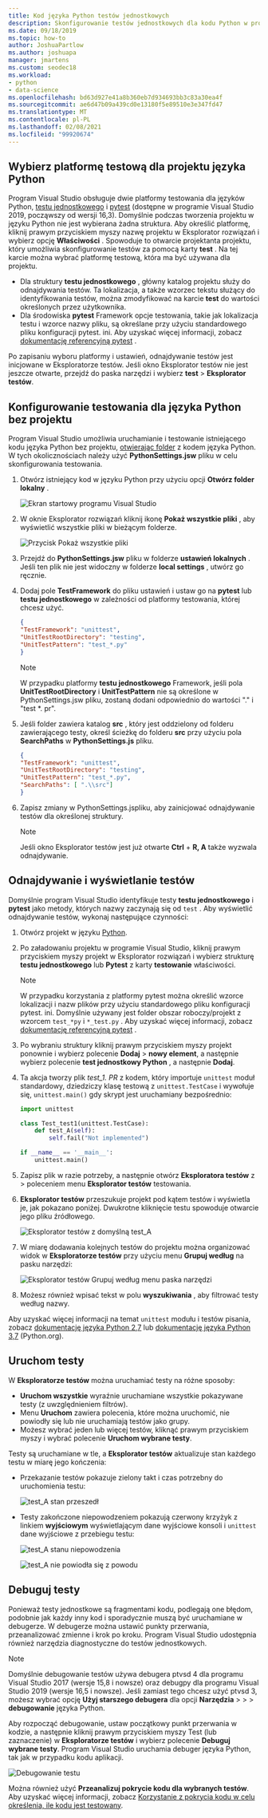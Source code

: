 ```yaml
---
title: Kod języka Python testów jednostkowych
description: Skonfigurowanie testów jednostkowych dla kodu Python w programie Visual Studio w pełni wykorzystuje funkcje Eksploratora testów do odnajdywania, uruchamiania i debugowania testów.
ms.date: 09/18/2019
ms.topic: how-to
author: JoshuaPartlow
ms.author: joshuapa
manager: jmartens
ms.custom: seodec18
ms.workload:
- python
- data-science
ms.openlocfilehash: bd63d927e41a8b360eb7d934693bb3c83a30ea4f
ms.sourcegitcommit: ae6d47b09a439cd0e13180f5e89510e3e347fd47
ms.translationtype: MT
ms.contentlocale: pl-PL
ms.lasthandoff: 02/08/2021
ms.locfileid: "99920674"
---
```

## <a name="select-the-test-framework-for-a-python-project"></a>Wybierz platformę testową dla projektu języka Python

Program Visual Studio obsługuje dwie platformy testowania dla języków Python, [testu jednostkowego](https://docs.python.org/3/library/unittest.html) i [pytest](https://pytest.org/en/latest/) (dostępne w programie Visual Studio 2019, począwszy od wersji 16,3). Domyślnie podczas tworzenia projektu w języku Python nie jest wybierana żadna struktura. Aby określić platformę, kliknij prawym przyciskiem myszy nazwę projektu w Eksplorator rozwiązań i wybierz opcję **Właściwości** . Spowoduje to otwarcie projektanta projektu, który umożliwia skonfigurowanie testów za pomocą karty **test** . Na tej karcie można wybrać platformę testową, która ma być używana dla projektu. 

* Dla struktury **testu jednostkowego** , główny katalog projektu służy do odnajdywania testów. Ta lokalizacja, a także wzorzec tekstu służący do identyfikowania testów, można zmodyfikować na karcie **test** do wartości określonych przez użytkownika.
* Dla środowiska **pytest** Framework opcje testowania, takie jak lokalizacja testu i wzorce nazwy pliku, są określane przy użyciu standardowego pliku konfiguracji pytest. ini. Aby uzyskać więcej informacji, zobacz [dokumentację referencyjną pytest](https://docs.pytest.org/en/latest/reference.html#ini-options-ref) .

Po zapisaniu wyboru platformy i ustawień, odnajdywanie testów jest inicjowane w Eksploratorze testów. Jeśli okno Eksplorator testów nie jest jeszcze otwarte, przejdź do paska narzędzi i wybierz **test**  >  **Eksplorator testów**.

## <a name="configure-testing-for-python-without-a-project"></a>Konfigurowanie testowania dla języka Python bez projektu
Program Visual Studio umożliwia uruchamianie i testowanie istniejącego kodu języka Python bez projektu, [otwierając folder](../../quickstart-05-python-visual-studio-open-folder.md) z kodem języka Python. W tych okolicznościach należy użyć **PythonSettings.jsw** pliku w celu skonfigurowania testowania. 
1. Otwórz istniejący kod w języku Python przy użyciu opcji **Otwórz folder lokalny** . 

   ![Ekran startowy programu Visual Studio](../../media/quickstart-open-folder/01-open-local-folder.png)

1. W oknie Eksplorator rozwiązań kliknij ikonę **Pokaż wszystkie pliki** , aby wyświetlić wszystkie pliki w bieżącym folderze.

   ![Przycisk Pokaż wszystkie pliki](../../media/unit-test-show-files.png)

1. Przejdź do **PythonSettings.jsw** pliku w folderze **ustawień lokalnych** . Jeśli ten plik nie jest widoczny w folderze **local settings** , utwórz go ręcznie.
   
1. Dodaj pole **TestFramework** do pliku ustawień i ustaw go na **pytest** lub **testu jednostkowego** w zależności od platformy testowania, której chcesz użyć.

    ```json
    {
    "TestFramework": "unittest",
    "UnitTestRootDirectory": "testing",
    "UnitTestPattern": "test_*.py"
    }
    ```

    > [!Note]
    > W przypadku platformy **testu jednostkowego** Framework, jeśli pola **UnitTestRootDirectory** i **UnitTestPattern** nie są określone w PythonSettings.jsw pliku, zostaną dodani odpowiednio do wartości "." i "test *. pr".

1. Jeśli folder zawiera katalog **src** , który jest oddzielony od folderu zawierającego testy, określ ścieżkę do folderu **src** przy użyciu pola **SearchPaths** w **PythonSettings.js** pliku.

    ```json
    {
    "TestFramework": "unittest",
    "UnitTestRootDirectory": "testing",
    "UnitTestPattern": "test_*.py",
    "SearchPaths": [ ".\\src"]
    }
    ```

1. Zapisz zmiany w PythonSettings.jspliku, aby zainicjować odnajdywanie testów dla określonej struktury. 
   > [!Note]
   > Jeśli okno Eksplorator testów jest już otwarte **Ctrl**  +  **R, A** także wyzwala odnajdywanie.

## <a name="discover-and-view-tests"></a>Odnajdywanie i wyświetlanie testów

Domyślnie program Visual Studio identyfikuje testy **testu jednostkowego** i **pytest** jako metody, których nazwy zaczynają się od `test` . Aby wyświetlić odnajdywanie testów, wykonaj następujące czynności:

1. Otwórz projekt w języku [Python](../../managing-python-projects-in-visual-studio.md).

1. Po załadowaniu projektu w programie Visual Studio, kliknij prawym przyciskiem myszy projekt w Eksplorator rozwiązań i wybierz strukturę **testu jednostkowego** lub **Pytest** z karty **testowanie** właściwości.
   > [!Note]
   > W przypadku korzystania z platformy pytest można określić wzorce lokalizacji i nazw plików przy użyciu standardowego pliku konfiguracji pytest. ini. Domyślnie używany jest folder obszar roboczy/projekt z wzorcem `test_*py` i `*_test.py` . Aby uzyskać więcej informacji, zobacz [dokumentację referencyjną pytest](https://docs.pytest.org/en/latest/reference.html#ini-options-ref) .

1. Po wybraniu struktury kliknij prawym przyciskiem myszy projekt ponownie i wybierz polecenie **Dodaj**  >  **nowy element**, a następnie wybierz polecenie **test jednostkowy Python** , a następnie **Dodaj**.

1. Ta akcja tworzy plik *test_1. PR* z kodem, który importuje `unittest` moduł standardowy, dziedziczy klasę testową z `unittest.TestCase` i wywołuje się, `unittest.main()` gdy skrypt jest uruchamiany bezpośrednio:

    ```python
    import unittest

    class Test_test1(unittest.TestCase):
        def test_A(self):
            self.fail("Not implemented")

    if __name__ == '__main__':
        unittest.main()
    ```

1. Zapisz plik w razie potrzeby, a następnie otwórz **Eksploratora testów** z   >  poleceniem menu **Eksplorator testów** testowania.

1. **Eksplorator testów** przeszukuje projekt pod kątem testów i wyświetla je, jak pokazano poniżej. Dwukrotne kliknięcie testu spowoduje otwarcie jego pliku źródłowego.

    ![Eksplorator testów z domyślną test_A](../../media/unit-test-a-2.png) 

1. W miarę dodawania kolejnych testów do projektu można organizować widok w **Eksploratorze testów** przy użyciu menu **Grupuj według** na pasku narzędzi:

    ![Eksplorator testów Grupuj według menu paska narzędzi](../../media/unit-test-group-menu-2.png) 

1. Możesz również wpisać tekst w polu **wyszukiwania** , aby filtrować testy według nazwy.

Aby uzyskać więcej informacji na temat `unittest` modułu i testów pisania, zobacz [dokumentację języka Python 2,7](https://docs.python.org/2/library/unittest.html) lub [dokumentację języka Python 3,7](https://docs.python.org/3/library/unittest.html) (Python.org).

## <a name="run-tests"></a>Uruchom testy

W **Eksploratorze testów** można uruchamiać testy na różne sposoby:

- **Uruchom wszystkie** wyraźnie uruchamiane wszystkie pokazywane testy (z uwzględnieniem filtrów).
- Menu **Uruchom** zawiera polecenia, które można uruchomić, nie powiodły się lub nie uruchamiają testów jako grupy.
- Możesz wybrać jeden lub więcej testów, kliknąć prawym przyciskiem myszy i wybrać polecenie **Uruchom wybrane testy**.

Testy są uruchamiane w tle, a **Eksplorator testów** aktualizuje stan każdego testu w miarę jego kończenia:

- Przekazanie testów pokazuje zielony takt i czas potrzebny do uruchomienia testu:

    ![test_A stan przeszedł](../../media/unit-test-A-pass.png)

- Testy zakończone niepowodzeniem pokazują czerwony krzyżyk z linkiem **wyjściowym** wyświetlającym dane wyjściowe konsoli i `unittest` dane wyjściowe z przebiegu testu:

    ![test_A stanu niepowodzenia](../../media/unit-test-A-fail.png)

    ![test_A nie powiodła się z powodu](../../media/unit-test-A-fail-reason.png)

## <a name="debug-tests"></a>Debuguj testy

Ponieważ testy jednostkowe są fragmentami kodu, podlegają one błędom, podobnie jak każdy inny kod i sporadycznie muszą być uruchamiane w debugerze. W debugerze można ustawić punkty przerwania, przeanalizować zmienne i krok po kroku. Program Visual Studio udostępnia również narzędzia diagnostyczne do testów jednostkowych.

> [!Note]
> Domyślnie debugowanie testów używa debugera ptvsd 4 dla programu Visual Studio 2017 (wersje 15,8 i nowsze) oraz debugpy dla programu Visual Studio 2019 (wersje 16,5 i nowsze). Jeśli zamiast tego chcesz użyć ptvsd 3, możesz wybrać opcję **Użyj starszego debugera** dla opcji **Narzędzia**  >    >    >  **debugowanie** języka Python. 

Aby rozpocząć debugowanie, ustaw początkowy punkt przerwania w kodzie, a następnie kliknij prawym przyciskiem myszy Test (lub zaznaczenie) w **Eksploratorze testów** i wybierz polecenie **Debuguj wybrane testy**. Program Visual Studio uruchamia debuger języka Python, tak jak w przypadku kodu aplikacji.

![Debugowanie testu](../../media/unit-test-debugging.png)

Można również użyć **Przeanalizuj pokrycie kodu dla wybranych testów**. Aby uzyskać więcej informacji, zobacz [Korzystanie z pokrycia kodu w celu określenia, ile kodu jest testowany](../../../test/using-code-coverage-to-determine-how-much-code-is-being-tested.md).
